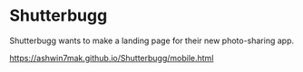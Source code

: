# Shutterbugg
Shutterbugg wants to make a landing page for their new photo-sharing app.

https://ashwin7mak.github.io/Shutterbugg/mobile.html
